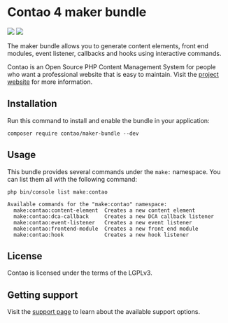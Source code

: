 # Contao 4 maker bundle

[![](https://img.shields.io/packagist/v/contao/maker-bundle.svg?style=flat-square)](https://packagist.org/packages/contao/maker-bundle)
[![](https://img.shields.io/packagist/dt/contao/maker-bundle.svg?style=flat-square)](https://packagist.org/packages/contao/maker-bundle)

The maker bundle allows you to generate content elements, front end modules,
event listener, callbacks and hooks using interactive commands.

Contao is an Open Source PHP Content Management System for people who want a
professional website that is easy to maintain. Visit the [project website][1]
for more information.

## Installation

Run this command to install and enable the bundle in your application:

```
composer require contao/maker-bundle --dev
```

## Usage

This bundle provides several commands under the `make:` namespace. You can list
them all with the following command:

```
php bin/console list make:contao

Available commands for the "make:contao" namespace:
  make:contao:content-element  Creates a new content element
  make:contao:dca-callback     Creates a new DCA callback listener
  make:contao:event-listener   Creates a new event listener
  make:contao:frontend-module  Creates a new front end module
  make:contao:hook             Creates a new hook listener
```

## License

Contao is licensed under the terms of the LGPLv3.

## Getting support

Visit the [support page][2] to learn about the available support options.

[1]: https://contao.org
[2]: https://contao.org/en/support.html
